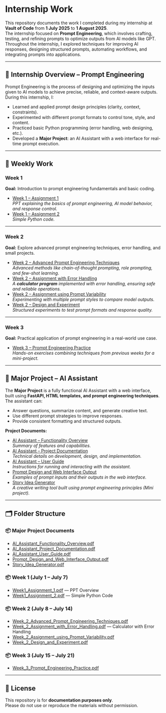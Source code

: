 # Internship Work

This repository documents the work I completed during my internship at **Vault of Code** from **1 July 2025** to **1 August 2025**.  
The internship focused on **Prompt Engineering**, which involves crafting, testing, and refining prompts to optimize outputs from AI models like GPT.  
Throughout the internship, I explored techniques for improving AI responses, designing structured prompts, automating workflows, and integrating prompts into applications.

---

## 🧠 Internship Overview – Prompt Engineering
Prompt Engineering is the process of designing and optimizing the inputs given to AI models to achieve precise, reliable, and context-aware outputs.  
During this internship, I:
- Learned and applied prompt design principles (clarity, context, constraints).
- Experimented with different prompt formats to control tone, style, and content.
- Practiced basic Python programming (error handling, web designing, etc.).
- Developed a **Major Project**: an AI Assistant with a web interface for real-time prompt execution.

---

## 📅 Weekly Work

### **Week 1**
**Goal:** Introduction to prompt engineering fundamentals and basic coding.
- [Week 1 – Assignment 1](Week%201/Week_1_Assignment_1.pdf)  
  *PPT explaining the basics of prompt engineering, AI model behavior, and response control.*
- [Week 1 – Assignment 2](Week%201/Week_1_Assignment_2.pdf)  
  *Simple Python code.*

---

### **Week 2**
**Goal:** Explore advanced prompt engineering techniques, error handling, and small projects.
- [Week 2 – Advanced Prompt Engineering Techniques](Week%202/Week_2_Advanced%20Prompt%20Engineering%20Techniques.pdf)  
  *Advanced methods like chain-of-thought prompting, role prompting, and few-shot learning.*
- [Week 2 – Assignment with Error Handling](Week%202/Week_2_Assignment%20with%20Error%20Handling.pdf)  
  *A **calculator program** implemented with error handling, ensuring safe and reliable operations.*
- [Week 2 – Assignment using Prompt Variability](Week%202/Week_2_Assignment%20using%20Prompt%20Variability.pdf)  
  *Experimenting with multiple prompt styles to compare model outputs.*
- [Week 2 – Design and Experiment](Week%202/Week_2_Design%20and%20Experiment.pdf)  
  *Structured experiments to test prompt formats and response quality.*

---

### **Week 3**
**Goal:** Practical application of prompt engineering in a real-world use case.
- [Week 3 – Prompt Engineering Practice](Week%203/Week_3_Prompt%20Engineering%20Practice.pdf)  
  *Hands-on exercises combining techniques from previous weeks for a mini-project.*

---

## 🚀 Major Project – AI Assistant

The **Major Project** is a fully functional AI Assistant with a web interface, built using **FastAPI, HTML templates, and prompt engineering techniques**.  
The assistant can:
- Answer questions, summarize content, and generate creative text.
- Use different prompt strategies to improve responses.
- Provide consistent formatting and structured outputs.

**Project Documents:**
- [AI Assistant – Functionality Overview](Major%20Project%20Documents/AI%20Assistant%20-%20Functionality%20Overview.pdf)  
  *Summary of features and capabilities.*
- [AI Assistant – Project Documentation](Major%20Project%20Documents/AI%20Assistant%20-%20Project%20Documentation.pdf)  
  *Technical details on development, design, and implementation.*
- [AI Assistant – User Guide](Major%20Project%20Documents/AI%20Assistant%20-%20User%20Guide.pdf)  
  *Instructions for running and interacting with the assistant.*
- [Prompt Design and Web Interface Output](Major%20Project%20Documents/Prompt%20Design%20and%20Web%20Interface%20Output.pdf)  
  *Examples of prompt inputs and their outputs in the web interface.*
- [Story Idea Generator](Major%20Project%20Documents/Story%20Idea%20Generator.pdf)  
  *A creative writing tool built using prompt engineering principles (Mini project).*

---

## 🗂 Folder Structure

### 📦 Major Project Documents
- [AI_Assistant_Functionality_Overview.pdf](Major%20Project%20Documents/AI%20Assistant%20-%20Functionality%20Overview.pdf)  
- [AI_Assistant_Project_Documentation.pdf](Major%20Project%20Documents/AI%20Assistant%20-%20Project%20Documentation.pdf)  
- [AI_Assistant_User_Guide.pdf](Major%20Project%20Documents/AI%20Assistant%20-%20User%20Guide.pdf)  
- [Prompt_Design_and_Web_Interface_Output.pdf](Major%20Project%20Documents/Prompt%20Design%20and%20Web%20Interface%20Output.pdf)  
- [Story_Idea_Generator.pdf](Major%20Project%20Documents/Story%20Idea%20Generator.pdf)  

### 📦 Week 1 (July 1 – July 7)
- [Week1_Assignment_1.pdf](Week%201/Week_1_Assignment_1.pdf) — PPT Overview  
- [Week1_Assignment_2.pdf](Week%201/Week_1_Assignment_2.pdf) — Simple Python Code  

### 📦 Week 2 (July 8 – July 14)
- [Week_2_Advanced_Prompt_Engineering_Techniques.pdf](Week%202/Week_2_Advanced%20Prompt%20Engineering%20Techniques.pdf)  
- [Week_2_Assignment_with_Error_Handling.pdf](Week%202/Week_2_Assignment%20with%20Error%20Handling.pdf) — Calculator with Error Handling  
- [Week_2_Assignment_using_Prompt_Variability.pdf](Week%202/Week_2_Assignment%20using%20Prompt%20Variability.pdf)  
- [Week_2_Design_and_Experiment.pdf](Week%202/Week_2_Design%20and%20Experiment.pdf)  

### 📦 Week 3 (July 15 – July 21)
- [Week_3_Prompt_Engineering_Practice.pdf](Week%203/Week_3_Prompt%20Engineering%20Practice.pdf)  

---

## 📜 License
This repository is for **documentation purposes only**.  
Please do not use or reproduce the materials without permission.
